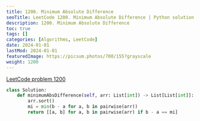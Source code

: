 ```yaml
---
title: 1200. Minimum Absolute Difference
seoTitle: LeetCode 1200. Minimum Absolute Difference | Python solution and explanation
description: 1200. Minimum Absolute Difference
toc: true
tags: []
categories: [Algorithms, LeetCode]
date: 2024-01-01
lastMod: 2024-01-01
featuredImage: https://picsum.photos/700/155?grayscale
weight: 1200
---
```


[LeetCode problem 1200](https://leetcode.com/problems/minimum-absolute-difference/)

```python
class Solution:
    def minimumAbsDifference(self, arr: List[int]) -> List[List[int]]:
        arr.sort()
        mi = min(b - a for a, b in pairwise(arr))
        return [[a, b] for a, b in pairwise(arr) if b - a == mi]

```

